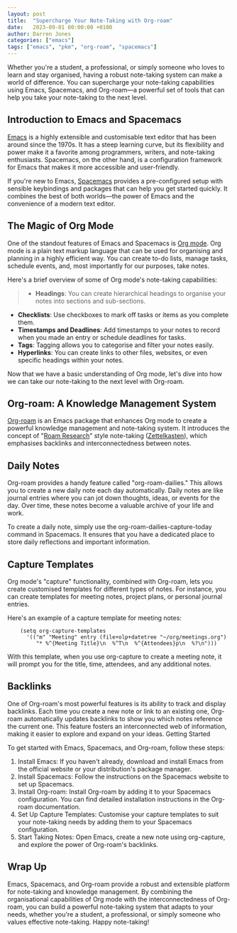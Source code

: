 ```yaml
---
layout: post
title:  "Supercharge Your Note-Taking with Org-roam"
date:   2023-09-01 00:00:00 +0100
author: Darren Jones
categories: ["emacs"]
tags: ["emacs", "pkm", "org-roam", "spacemacs"]
---
```


Whether you're a student, a professional, or simply someone who loves to learn and stay organised, having a robust note-taking system can make a world of difference. You can supercharge your note-taking capabilities using Emacs, Spacemacs, and Org-roam—a powerful set of tools that can help you take your note-taking to the next level.

## Introduction to Emacs and Spacemacs

[Emacs](https://www.gnu.org/software/emacs/) is a highly extensible and customisable text editor that has been around since the 1970s. It has a steep learning curve, but its flexibility and power make it a favorite among programmers, writers, and note-taking enthusiasts. Spacemacs, on the other hand, is a configuration framework for Emacs that makes it more accessible and user-friendly.

If you're new to Emacs, [Spacemacs](https://www.spacemacs.org/) provides a pre-configured setup with sensible keybindings and packages that can help you get started quickly. It combines the best of both worlds—the power of Emacs and the convenience of a modern text editor.

## The Magic of Org Mode

One of the standout features of Emacs and Spacemacs is [Org mode](https://orgmode.org/). Org mode is a plain text markup language that can be used for organising and planning in a highly efficient way. You can create to-do lists, manage tasks, schedule events, and, most importantly for our purposes, take notes.

Here's a brief overview of some of Org mode's note-taking capabilities:


> - **Headings**: You can create hierarchical headings to organise your notes into sections and sub-sections.
- **Checklists**: Use checkboxes to mark off tasks or items as you complete them.
- **Timestamps and Deadlines**: Add timestamps to your notes to record when you made an entry or schedule deadlines for tasks.
- **Tags**: Tagging allows you to categorise and filter your notes easily.
- **Hyperlinks**: You can create links to other files, websites, or even specific headings within your notes.


Now that we have a basic understanding of Org mode, let's dive into how we can take our note-taking to the next level with Org-roam.

## Org-roam: A Knowledge Management System

[Org-roam](https://www.orgroam.com/) is an Emacs package that enhances Org mode to create a powerful knowledge management and note-taking system. It introduces the concept of "[Roam Research](https://roamresearch.com/)" style note-taking ([Zettelkasten](https://zenkit.com/en/blog/a-beginners-guide-to-the-zettelkasten-method/)), which emphasises backlinks and interconnectedness between notes. 

## Daily Notes

Org-roam provides a handy feature called "org-roam-dailies." This allows you to create a new daily note each day automatically. Daily notes are like journal entries where you can jot down thoughts, ideas, or events for the day. Over time, these notes become a valuable archive of your life and work.

To create a daily note, simply use the org-roam-dailies-capture-today command in Spacemacs. It ensures that you have a dedicated place to store daily reflections and important information.

## Capture Templates

Org mode's "capture" functionality, combined with Org-roam, lets you create customised templates for different types of notes. For instance, you can create templates for meeting notes, project plans, or personal journal entries.

Here's an example of a capture template for meeting notes:

``` 
    (setq org-capture-templates
      '(("m" "Meeting" entry (file+olp+datetree "~/org/meetings.org")
         "* %^{Meeting Title}\n  %^T\n  %^{Attendees}p\n  %?\n")))
```

With this template, when you use org-capture to create a meeting note, it will prompt you for the title, time, attendees, and any additional notes.

## Backlinks

One of Org-roam's most powerful features is its ability to track and display backlinks. Each time you create a new note or link to an existing one, Org-roam automatically updates backlinks to show you which notes reference the current one. This feature fosters an interconnected web of information, making it easier to explore and expand on your ideas.
Getting Started

To get started with Emacs, Spacemacs, and Org-roam, follow these steps:

1. Install Emacs: If you haven't already, download and install Emacs from the official website or your distribution's package manager.
1. Install Spacemacs: Follow the instructions on the Spacemacs website to set up Spacemacs.
1. Install Org-roam: Install Org-roam by adding it to your Spacemacs configuration. You can find detailed installation instructions in the Org-roam documentation.
1. Set Up Capture Templates: Customise your capture templates to suit your note-taking needs by adding them to your Spacemacs configuration.
1. Start Taking Notes: Open Emacs, create a new note using org-capture, and explore the power of Org-roam's backlinks.

## Wrap Up

Emacs, Spacemacs, and Org-roam provide a robust and extensible platform for note-taking and knowledge management. By combining the organisational capabilities of Org mode with the interconnectedness of Org-roam, you can build a powerful note-taking system that adapts to your needs, whether you're a student, a professional, or simply someone who values effective note-taking. Happy note-taking!


